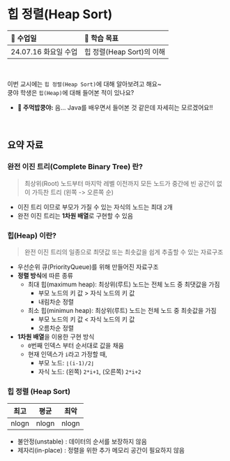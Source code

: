 # 힙 정렬(Heap Sort)
| 📆 수업일 |  🎯 학습 목표 | 
| :---------------------------- | :---------------------------- | 
| 24.07.16 화요일 수업 |  힙 정렬(Heap Sort)의 이해 | 
<br/>

이번 교시에는 `힙 정렬(Heap Sort)`에 대해 알아보려고 해요~ <br/> 
쿵야 학생은 `힙(Heap)`에 대해 들어본 적이 있나요?
- **🍙 주먹밥쿵야:** 음... Java를 배우면서 들어본 것 같은데 자세히는 모르겠어요!!



<br/>


## 요약 자료
### 완전 이진 트리(Complete Binary Tree) 란?
> 최상위(Root) 노드부터 마지막 레벨 이전까지 모든 노드가 중간에 빈 공간이 없이 가득찬 트리 (왼쪽 -> 오른쪽 순)
- 이진 트리 이므로 부모가 가질 수 있는 자식의 노드는 최대 `2`개
- 완전 이진 트리는 **1차원 배열**로 구현할 수 있음

### 힙(Heap) 이란?
> 완전 이진 트리의 일종으로 최댓값 또는 최솟값을 쉽게 추출할 수 있는 자료구조
- 우선순위 큐(PriorityQueue)를 위해 만들어진 자료구조
- **정렬 방식**에 따른 종류
  - 최대 힙(maximum heap): 최상위(루트) 노드는 전체 노드 중 최댓값을 가짐
    - 부모 노드의 키 값 > 자식 노드의 키 값 
    - 내림차순 정렬 
  - 최소 힙(minimun heap): 최상위(루트) 노드는 전체 노드 중 최솟값을 가짐
    - 부모 노드의 키 값 < 자식 노드의 키 값
    - 오름차순 정렬
- **1차원 배열**을 이용한 구현 방식 
  - `0`번째 인덱스 부터 순서대로 값을 채움
  - 현재 인덱스가 `i`라고 가정할 때,
    - 부모 노드: `⌊(i-1)/2⌋`
    - 자식 노드: (왼쪽) `2*i+1`, (오른쪽) `2*i+2`
  
### 힙 정렬 (Heap Sort)

| 최고 | 평균 | 최악 |   
| :--: | :--: | :--: |   
| nlogn | nlogn | nlogn | 

- 불안정(unstable) : 데이터의 순서를 보장하지 않음
- 제자리(in-place) : 정렬을 위한 추가 메모리 공간이 필요하지 않음

